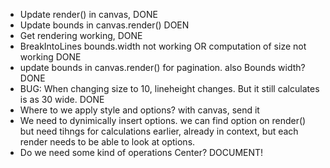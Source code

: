 - Update render() in canvas, DONE
- Update bounds in canvas.render() DOEN
- Get rendering working, DONE
- BreakIntoLines bounds.width not working OR computation of size not working DONE 
- update bounds in canvas.render() for pagination. also Bounds width? DONE
- BUG: When changing size to 10, lineheight changes. But it still calculates is as 30 wide.  DONE 
- Where to we apply style and options? with canvas, send it
- We need to dynimically insert options. we can find option on render() but need tihngs for calculations earlier, already in context, but each render needs to be able to look at options. 
- Do we need some kind of operations Center? DOCUMENT! 

